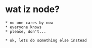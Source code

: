 
  # wat iz node?

    * no one cares by now
    * everyone knows
    * please, don't...

    * ok, lets do something else instead












